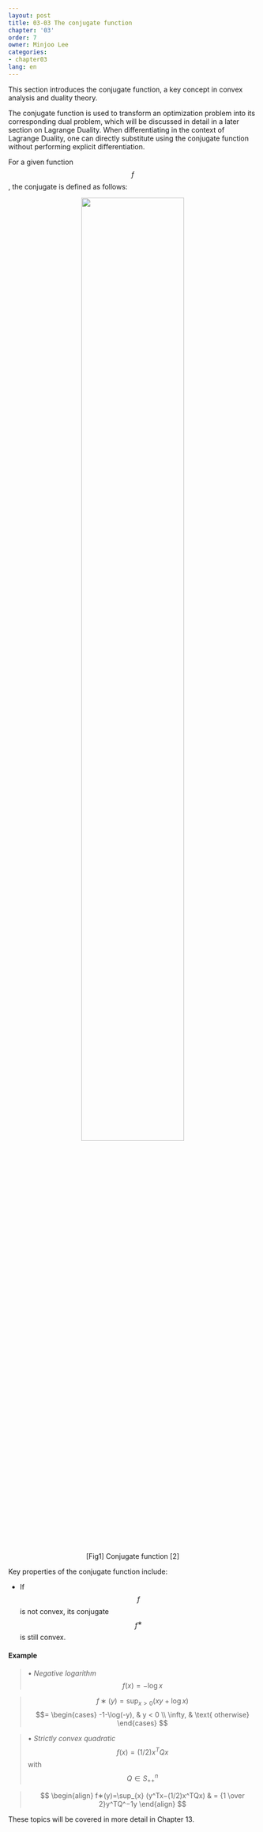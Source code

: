 ```yaml
---
layout: post
title: 03-03 The conjugate function
chapter: '03'
order: 7
owner: Minjoo Lee
categories:
- chapter03
lang: en
---
```


This section introduces the conjugate function, a key concept in convex analysis and duality theory.

The conjugate function is used to transform an optimization problem into its corresponding dual problem, which will be discussed in detail in a later section on Lagrange Duality. When differentiating in the context of Lagrange Duality, one can directly substitute using the conjugate function without performing explicit differentiation.

For a given function $$f$$, the conjugate is defined as follows:

<figure class="image" style="align: center;">
<p align="center">
 <img src="{{ site.baseurl }}/img/chapter_img/chapter03/conjugate_function.png" alt="" width="70%" height="70%">
 <figcaption style="text-align: center;">[Fig1] Conjugate function [2]</figcaption>
</p>
</figure>

Key properties of the conjugate function include:

- If $$f$$ is not convex, its conjugate $$f^∗$$ is still convex.

#### Example
>• *Negative logarithm* $$f(x)=−\log x$$

> $$f∗(y)=\sup_{x>0} (xy+ \log x)$$ 
> $$=
\begin{cases}
-1-\log(-y), & y < 0 \\ 
\infty, & \text{ otherwise}
\end{cases}
$$

>• *Strictly convex quadratic* $$f(x) = (1/2)x^TQx$$ with $$Q∈S_{++}^n$$

>$$
\begin{align}
f∗(y)=\sup_{x} (y^Tx−(1/2)x^TQx)
& = {1 \over 2}y^TQ^−1y 
\end{align}
$$


These topics will be covered in more detail in Chapter 13.

